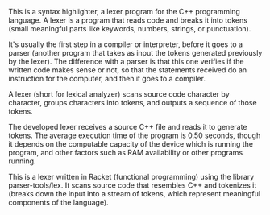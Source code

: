 This is a syntax highlighter, a lexer program for the C++ programming language. A 
lexer is a program that reads code and breaks it into tokens (small meaningful parts like 
keywords, numbers, strings, or punctuation).  

It's usually the first step in a compiler or interpreter, before it goes to a parser (another 
program that takes as input the tokens generated previously by the lexer). The difference 
with a parser is that this one verifies if the written code makes sense or not, so that the 
statements received do an instruction for the computer, and then it goes to a compiler. 

A lexer (short for lexical analyzer) scans source code character by character, groups 
characters into tokens, and outputs a sequence of those tokens. 

The developed lexer receives a source C++ file and reads it to generate tokens. The average 
execution time of the program is 0.50 seconds, though it depends on the computable 
capacity of the device which is running the program, and other factors such as RAM 
availability or other programs running.

This is a lexer written in Racket (functional programming) using the library parser-tools/lex. It scans source code that 
resembles C++ and tokenizes it (breaks down the input into a stream of tokens, which 
represent meaningful components of the language).
